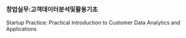 <h3>창업실무:고객데이터분석및활용기초</h3>
Startup Practice: Practical Introduction to Customer Data Analytics and Applications	
